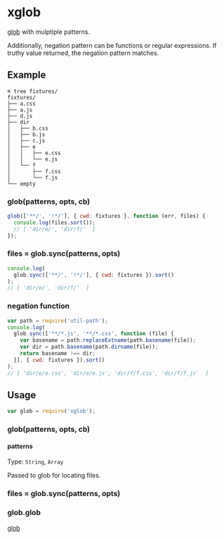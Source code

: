 # xglob
[glob](https://www.npmjs.com/package/glob) with mulptiple patterns.

Additionally, negation pattern can be functions or regular expressions.
If truthy value returned, the negation pattern matches.

## Example

```
⌘ tree fixtures/
fixtures/
├── a.css
├── a.js
├── d.js
├── dir
│   ├── b.css
│   ├── b.js
│   ├── c.js
│   ├── e
│   │   ├── e.css
│   │   └── e.js
│   └── f
│       ├── f.css
│       └── f.js
└── empty
```

### glob(patterns, opts, cb)

```javascript
glob(['**/', '!*/'], { cwd: fixtures }, function (err, files) {
  console.log(files.sort());
  // [ 'dir/e/', 'dir/f/'  ]
});
```

### files = glob.sync(patterns, opts)

```javascript
console.log(
  glob.sync(['**/', '!*/'], { cwd: fixtures }).sort()
);
// [ 'dir/e/', 'dir/f/'  ]
```

### negation function

```javascript
var path = require('util-path');
console.log(
  glob.sync(['**/*.js', '**/*.css', function (file) {
    var basename = path.replaceExtname(path.basename(file));
    var dir = path.basename(path.dirname(file));
    return basename !== dir;
  }], { cwd: fixtures }).sort()
);
// [ 'dir/e/e.css', 'dir/e/e.js', 'dir/f/f.css', 'dir/f/f.js'  ]
```



## Usage

```javascript
var glob = require('xglob');
```

### glob(patterns, opts, cb)

#### patterns
Type: `String`, `Array`

Passed to glob for locating files.

### files = glob.sync(patterns, opts)

### glob.glob
[glob](https://www.npmjs.com/package/glob)

